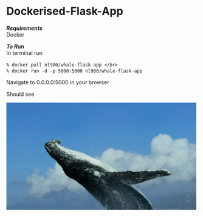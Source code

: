 # Dockerised-Flask-App

***Requirements***</br>
Docker 

***To Run***</br>
In terminal run
```shell
% docker pull nl900/whale-flask-app </br>
% docker run -d -p 5000:5000 nl900/whale-flask-app
```

Navigate to 0.0.0.0:5000 in your browser</br>

Should see </br>

<img src="static/images/giphy.gif" width ="500">
